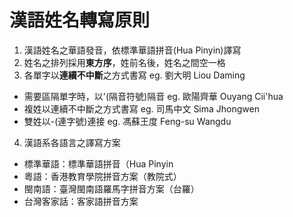 # 漢語姓名轉寫原則
1. 漢語姓名之華語發音，依標準華語拼音(Hua Pinyin)譯寫
2. 姓名之排列採用**東方序**，姓前名後，姓名之間空一格
3. 各單字以**連續不中斷**之方式書寫 eg. 劉大明 Liou Daming
* 需要區隔單字時，以'(隔音符號)隔音 eg. 歐陽齊華 Ouyang Cii'hua
* 複姓以連續不中斷之方式書寫 eg. 司馬中文 Sima Jhongwen
* 雙姓以-(連字號)連接 eg. 馮蘇王度 Feng-su Wangdu
4. 漢語系各語言之譯寫方案
* 標準華語：標準華語拼音（Hua Pinyin
* 粵語：香港教育學院拼音方案（教院式）
* 閩南語：臺灣閩南語羅馬字拼音方案（台羅）
* 台灣客家話：客家語拼音方案